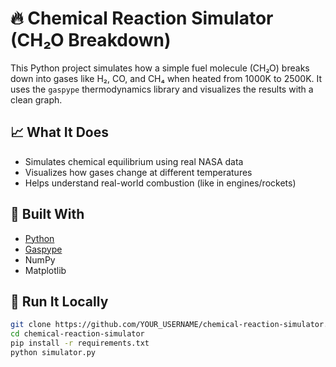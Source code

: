 # 🔥 Chemical Reaction Simulator (CH₂O Breakdown)

This Python project simulates how a simple fuel molecule (CH₂O) breaks down into gases like H₂, CO, and CH₄ when heated from 1000K to 2500K. It uses the `gaspype` thermodynamics library and visualizes the results with a clean graph.

## 📈 What It Does

- Simulates chemical equilibrium using real NASA data
- Visualizes how gases change at different temperatures
- Helps understand real-world combustion (like in engines/rockets)

## 🧪 Built With

- [Python](https://www.python.org/)
- [Gaspype](https://github.com/DLR-Institute-of-Future-Fuels/gaspype)
- NumPy
- Matplotlib

## 🚀 Run It Locally

```bash
git clone https://github.com/YOUR_USERNAME/chemical-reaction-simulator.git
cd chemical-reaction-simulator
pip install -r requirements.txt
python simulator.py
